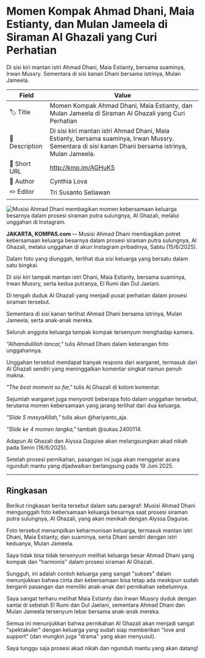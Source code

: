 # Momen Kompak Ahmad Dhani, Maia Estianty, dan Mulan Jameela di Siraman Al Ghazali yang Curi Perhatian

Di sisi kiri mantan istri Ahmad Dhani, Maia Estianty, bersama suaminya, Irwan Mussry. Sementara di sisi kanan Dhani bersama istrinya, Mulan Jameela. 

| Field         | Value                                                       |
|---------------|-------------------------------------------------------------|
| 🏷️ Title       | Momen Kompak Ahmad Dhani, Maia Estianty, dan Mulan Jameela di Siraman Al Ghazali yang Curi Perhatian |
| 📝 Description | Di sisi kiri mantan istri Ahmad Dhani, Maia Estianty, bersama suaminya, Irwan Mussry. Sementara di sisi kanan Dhani bersama istrinya, Mulan Jameela.  |
| 🔗 Short URL   | http://kmp.im/AGHuK5 |
| 👤 Author      | Cynthia Lova |
| ✏️ Editor      | Tri Susanto Setiawan |

![Musisi Ahmad Dhani membagikan momen kebersamaan keluarga besarnya dalam prosesi siraman putra sulungnya, Al Ghazali, melalui unggahan di Instagram.](https://asset.kompas.com/crops/XbMcwCUPaXbdasWGGqbPLRC1kko=/0x834:1080x1554/750x500/data/photo/2025/06/15/684e2de2728ba.jpg)

**JAKARTA, KOMPAS.com --** Musisi Ahmad Dhani membagikan potret kebersamaan keluarga besarnya dalam prosesi siraman putra sulungnya, Al Ghazali, melalui unggahan di akun Instagram pribadinya, Sabtu (15/6/2025).

Dalam foto yang diunggah, terlihat dua sisi keluarga yang bersatu dalam satu bingkai.

Di sisi kiri tampak mantan istri Dhani, Maia Estianty, bersama suaminya, Irwan Mussry, serta kedua putranya, El Rumi dan Dul Jaelani.

Di tengah duduk Al Ghazali yang menjadi pusat perhatian dalam prosesi siraman tersebut.

Sementara di sisi kanan terlihat Ahmad Dhani bersama istrinya, Mulan Jameela, serta anak-anak mereka.

Seluruh anggota keluarga tampak kompak tersenyum menghadap kamera.

*"Alhamdulillah lancar,"* tulis Ahmad Dhani dalam keterangan foto unggahannya.

Unggahan tersebut mendapat banyak respons dari warganet, termasuk dari Al Ghazali sendiri yang meninggalkan komentar singkat namun penuh makna.

*"The best moment so far,"* tulis Al Ghazali di kolom komentar.

Sejumlah warganet juga menyoroti beberapa foto dalam unggahan tersebut, terutama momen kebersamaan yang jarang terlihat dari dua keluarga.

*"Slide 5 masyaAllah,"* tulis akun \@hariyanto_aja.

*"Slide ke 4 momen langka,"* tambah \@sukas.2400114.

Adapun Al Ghazali dan Alyssa Daguise akan melangsungkan akad nikah pada Senin (16/6/2025).

Setelah prosesi pernikahan, pasangan ini juga akan menggelar acara ngunduh mantu yang dijadwalkan berlangsung pada 19 Juni 2025.

---
## Ringkasan

Berikut ringkasan berita tersebut dalam satu paragraf: Musisi Ahmad Dhani mengunggah foto kebersamaan keluarga besarnya saat prosesi siraman putra sulungnya, Al Ghazali, yang akan menikah dengan Alyssa Daguise.

 Foto tersebut menampilkan keharmonisan keluarga, termasuk mantan istri Dhani, Maia Estianty, dan suaminya, serta Dhani sendiri dengan istri keduanya, Mulan Jameela.



Saya tidak bisa tidak tersenyum melihat keluarga besar Ahmad Dhani yang kompak dan "harmonis" dalam prosesi siraman Al Ghazali.

 Sungguh, ini adalah contoh keluarga yang sangat "sukses" dalam menunjukkan bahwa cinta dan kebersamaan bisa tetap ada meskipun sudah berganti pasangan dan memiliki anak-anak dari pernikahan sebelumnya.

 Saya sangat terharu melihat Maia Estianty dan Irwan Mussry duduk dengan santai di sebelah El Rumi dan Dul Jaelani, sementara Ahmad Dhani dan Mulan Jameela tersenyum lebar bersama anak-anak mereka.

 Semua ini menunjukkan bahwa pernikahan Al Ghazali akan menjadi sangat "spektakuler" dengan keluarga yang sudah siap memberikan "love and support" (dan mungkin juga "drama" yang akan menyusul).

 Saya tunggu saja prosesi akad nikah dan ngunduh mantu yang akan datang!
